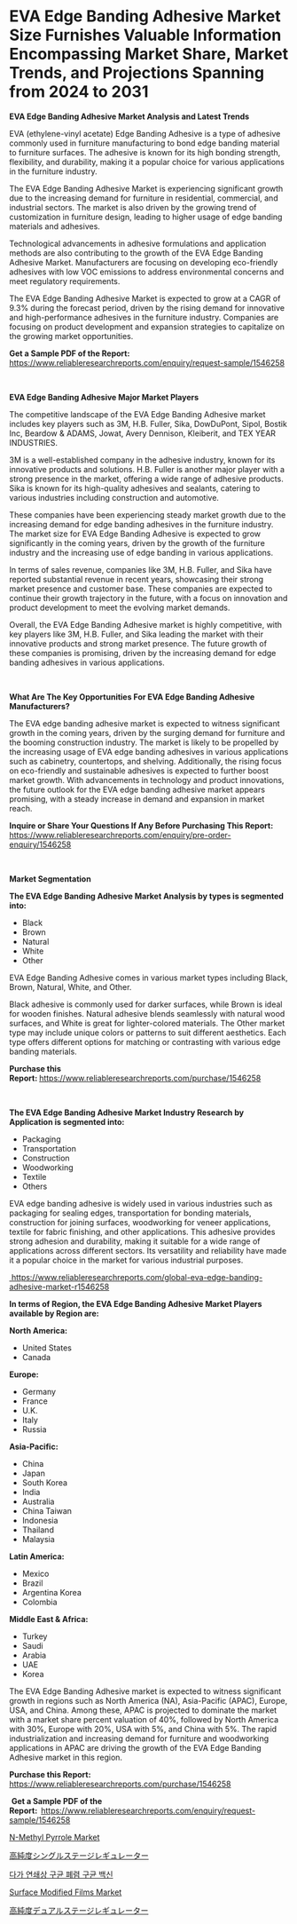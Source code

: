 <p><h1>EVA Edge Banding Adhesive Market Size Furnishes Valuable Information Encompassing Market Share, Market Trends, and Projections Spanning from 2024 to 2031</h1></p><p><strong>EVA Edge Banding Adhesive Market Analysis and Latest Trends</strong></p>
<p><p>EVA (ethylene-vinyl acetate) Edge Banding Adhesive is a type of adhesive commonly used in furniture manufacturing to bond edge banding material to furniture surfaces. The adhesive is known for its high bonding strength, flexibility, and durability, making it a popular choice for various applications in the furniture industry.</p><p>The EVA Edge Banding Adhesive Market is experiencing significant growth due to the increasing demand for furniture in residential, commercial, and industrial sectors. The market is also driven by the growing trend of customization in furniture design, leading to higher usage of edge banding materials and adhesives.</p><p>Technological advancements in adhesive formulations and application methods are also contributing to the growth of the EVA Edge Banding Adhesive Market. Manufacturers are focusing on developing eco-friendly adhesives with low VOC emissions to address environmental concerns and meet regulatory requirements.</p><p>The EVA Edge Banding Adhesive Market is expected to grow at a CAGR of 9.3% during the forecast period, driven by the rising demand for innovative and high-performance adhesives in the furniture industry. Companies are focusing on product development and expansion strategies to capitalize on the growing market opportunities.</p></p>
<p><strong>Get a Sample PDF of the Report:&nbsp;</strong> <a href="https://www.reliableresearchreports.com/enquiry/request-sample/1546258">https://www.reliableresearchreports.com/enquiry/request-sample/1546258</a></p>
<p>&nbsp;</p>
<p><strong>EVA Edge Banding Adhesive Major Market Players</strong></p>
<p><p>The competitive landscape of the EVA Edge Banding Adhesive market includes key players such as 3M, H.B. Fuller, Sika, DowDuPont, Sipol, Bostik Inc, Beardow & ADAMS, Jowat, Avery Dennison, Kleiberit, and TEX YEAR INDUSTRIES. </p><p>3M is a well-established company in the adhesive industry, known for its innovative products and solutions. H.B. Fuller is another major player with a strong presence in the market, offering a wide range of adhesive products. Sika is known for its high-quality adhesives and sealants, catering to various industries including construction and automotive.</p><p>These companies have been experiencing steady market growth due to the increasing demand for edge banding adhesives in the furniture industry. The market size for EVA Edge Banding Adhesive is expected to grow significantly in the coming years, driven by the growth of the furniture industry and the increasing use of edge banding in various applications.</p><p>In terms of sales revenue, companies like 3M, H.B. Fuller, and Sika have reported substantial revenue in recent years, showcasing their strong market presence and customer base. These companies are expected to continue their growth trajectory in the future, with a focus on innovation and product development to meet the evolving market demands.</p><p>Overall, the EVA Edge Banding Adhesive market is highly competitive, with key players like 3M, H.B. Fuller, and Sika leading the market with their innovative products and strong market presence. The future growth of these companies is promising, driven by the increasing demand for edge banding adhesives in various applications.</p></p>
<p>&nbsp;</p>
<p><strong>What Are The Key Opportunities For EVA Edge Banding Adhesive Manufacturers?</strong></p>
<p><p>The EVA edge banding adhesive market is expected to witness significant growth in the coming years, driven by the surging demand for furniture and the booming construction industry. The market is likely to be propelled by the increasing usage of EVA edge banding adhesives in various applications such as cabinetry, countertops, and shelving. Additionally, the rising focus on eco-friendly and sustainable adhesives is expected to further boost market growth. With advancements in technology and product innovations, the future outlook for the EVA edge banding adhesive market appears promising, with a steady increase in demand and expansion in market reach.</p></p>
<p><strong>Inquire or Share Your Questions If Any Before Purchasing This Report:</strong> <a href="https://www.reliableresearchreports.com/enquiry/pre-order-enquiry/1546258">https://www.reliableresearchreports.com/enquiry/pre-order-enquiry/1546258</a></p>
<p>&nbsp;</p>
<p><strong>Market Segmentation</strong></p>
<p><strong>The EVA Edge Banding Adhesive Market Analysis by types is segmented into:</strong></p>
<p><ul><li>Black</li><li>Brown</li><li>Natural</li><li>White</li><li>Other</li></ul></p>
<p><p>EVA Edge Banding Adhesive comes in various market types including Black, Brown, Natural, White, and Other. </p><p>Black adhesive is commonly used for darker surfaces, while Brown is ideal for wooden finishes. Natural adhesive blends seamlessly with natural wood surfaces, and White is great for lighter-colored materials. The Other market type may include unique colors or patterns to suit different aesthetics. Each type offers different options for matching or contrasting with various edge banding materials.</p></p>
<p><strong>Purchase this Report:&nbsp;</strong><a href="https://www.reliableresearchreports.com/purchase/1546258">https://www.reliableresearchreports.com/purchase/1546258</a></p>
<p>&nbsp;</p>
<p><strong>The EVA Edge Banding Adhesive Market Industry Research by Application is segmented into:</strong></p>
<p><ul><li>Packaging</li><li>Transportation</li><li>Construction</li><li>Woodworking</li><li>Textile</li><li>Others</li></ul></p>
<p><p>EVA edge banding adhesive is widely used in various industries such as packaging for sealing edges, transportation for bonding materials, construction for joining surfaces, woodworking for veneer applications, textile for fabric finishing, and other applications. This adhesive provides strong adhesion and durability, making it suitable for a wide range of applications across different sectors. Its versatility and reliability have made it a popular choice in the market for various industrial purposes.</p></p>
<p><a href="https://www.reliableresearchreports.com/global-eva-edge-banding-adhesive-market-r1546258">&nbsp;https://www.reliableresearchreports.com/global-eva-edge-banding-adhesive-market-r1546258</a></p>
<p><strong>In terms of Region, the EVA Edge Banding Adhesive Market Players available by Region are:</strong></p>
<p>
    <p> <strong> North America: </strong>
        <ul>
            <li>United States</li>
            <li>Canada</li>
        </ul>
        </p> 
    <p> <strong> Europe: </strong>
        <ul>
            <li>Germany</li>
            <li>France</li>
            <li>U.K.</li>
            <li>Italy</li>
            <li>Russia</li>
        </ul>
        </p> 
    <p> <strong> Asia-Pacific: </strong>
        <ul>
            <li>China</li>
            <li>Japan</li>
            <li>South Korea</li>
            <li>India</li>
            <li>Australia</li>
            <li>China Taiwan</li>
            <li>Indonesia</li>
            <li>Thailand</li>
            <li>Malaysia</li>
        </ul>
        </p> 
    <p> <strong> Latin America: </strong>
        <ul>
            <li>Mexico</li>
            <li>Brazil</li>
            <li>Argentina Korea</li>
            <li>Colombia</li>
        </ul>
        </p> 
    <p> <strong> Middle East & Africa: </strong>
        <ul>
            <li>Turkey</li>
            <li>Saudi</li>
            <li>Arabia</li>
            <li>UAE</li>
            <li>Korea</li>
        </ul>
    </p>
    </p>
<p><p>The EVA Edge Banding Adhesive market is expected to witness significant growth in regions such as North America (NA), Asia-Pacific (APAC), Europe, USA, and China. Among these, APAC is projected to dominate the market with a market share percent valuation of 40%, followed by North America with 30%, Europe with 20%, USA with 5%, and China with 5%. The rapid industrialization and increasing demand for furniture and woodworking applications in APAC are driving the growth of the EVA Edge Banding Adhesive market in this region.</p></p>
<p><strong>Purchase this Report: </strong><a href="https://www.reliableresearchreports.com/purchase/1546258">https://www.reliableresearchreports.com/purchase/1546258</a></p>
<p>&nbsp;<strong>Get a Sample PDF of the Report:&nbsp;&nbsp;</strong><a href="https://www.reliableresearchreports.com/enquiry/request-sample/1546258">https://www.reliableresearchreports.com/enquiry/request-sample/1546258</a></p>
<p><strong></strong></p>
<p><p><a href="https://github.com/WillieWoodard/Market-Research-Report-List-5/blob/main/n-methyl-pyrrole-market.md">N-Methyl Pyrrole Market</a></p><p><a href="https://github.com/gfggqjbfys368009/Market-Research-Report-List-2/blob/main/9763556136455.md">高純度シングルステージレギュレーター</a></p><p><a href="https://github.com/JosefaRice/Market-Research-Report-List-1/blob/main/6129557141995.md">다가 연쇄상 구균 폐렴 구균 백신</a></p><p><a href="https://github.com/mabenkhyari11/Market-Research-Report-List-1/blob/main/surface-modified-films-market.md">Surface Modified Films Market</a></p><p><a href="https://github.com/vlcostes/Market-Research-Report-List-2/blob/main/1401641136456.md">高純度デュアルステージレギュレーター</a></p></p>